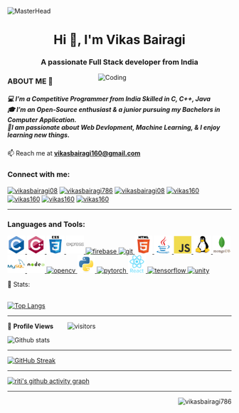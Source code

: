 ![MasterHead](https://mir-s3-cdn-cf.behance.net/project_modules/fs/54b6c068097599.5b50bca476b9b.gif)
<h1 align="center">Hi 👋, I'm Vikas Bairagi</h1>
<h3 align="center">A passionate Full Stack developer from India</h3>
<img align="right" alt="Coding" width="300" src="https://c.tenor.com/2uyENRmiUt0AAAAC/coding.gif">


<h3 align="left"> ABOUT ME 🚀
<h5 align="left">
  💻 I'm a Competitive Programmer from India Skilled in C, C++, Java
  <br>🎓 I’m an Open-Source enthusiast & a junior pursuing my Bachelors in Computer Application. 
  <br>👨‍I am passionate about Web Devlopment, Machine Learning, & I enjoy learning new things.</h3>

 📫 Reach me at **vikasbairagi160@gmail.com**

<h3 align="left">Connect with me:</h3>
<p align="left">
<a href="https://twitter.com/vikasbairagi08" target="blank"><img align="center" src="https://raw.githubusercontent.com/rahuldkjain/github-profile-readme-generator/master/src/images/icons/Social/twitter.svg" alt="vikasbairagi08" height="30" width="40" /></a>
<a href="https://linkedin.com/in/vikasbairagi786" target="blank"><img align="center" src="https://raw.githubusercontent.com/rahuldkjain/github-profile-readme-generator/master/src/images/icons/Social/linked-in-alt.svg" alt="vikasbairagi786" height="30" width="40" /></a>
<a href="https://instagram.com/vikasbairagi08" target="blank"><img align="center" src="https://raw.githubusercontent.com/rahuldkjain/github-profile-readme-generator/master/src/images/icons/Social/instagram.svg" alt="vikasbairagi08" height="30" width="40" /></a>
<a href="https://www.codechef.com/users/vikas160" target="blank"><img align="center" src="https://cdn.jsdelivr.net/npm/simple-icons@3.1.0/icons/codechef.svg" alt="vikas160" height="30" width="40" /></a>
<a href="https://codeforces.com/profile/vikas160" target="blank"><img align="center" src="https://raw.githubusercontent.com/rahuldkjain/github-profile-readme-generator/master/src/images/icons/Social/codeforces.svg" alt="vikas160" height="30" width="40" /></a>
<a href="https://www.leetcode.com/vikas160" target="blank"><img align="center" src="https://raw.githubusercontent.com/rahuldkjain/github-profile-readme-generator/master/src/images/icons/Social/leet-code.svg" alt="vikas160" height="30" width="40" /></a>
<a href="https://auth.geeksforgeeks.org/user/vikas160" target="blank"><img align="center" src="https://raw.githubusercontent.com/rahuldkjain/github-profile-readme-generator/master/src/images/icons/Social/geeks-for-geeks.svg" alt="vikas160" height="30" width="40" /></a>
</p>
  
---
  
<h3 align="left">Languages and Tools:</h3>
<p align="left"> <a href="https://www.cprogramming.com/" target="_blank"> <img src="https://raw.githubusercontent.com/devicons/devicon/master/icons/c/c-original.svg" alt="c" width="40" height="40"/> </a> <a href="https://www.w3schools.com/cpp/" target="_blank"> <img src="https://raw.githubusercontent.com/devicons/devicon/master/icons/cplusplus/cplusplus-original.svg" alt="cplusplus" width="40" height="40"/> </a> <a href="https://www.w3schools.com/css/" target="_blank"> <img src="https://raw.githubusercontent.com/devicons/devicon/master/icons/css3/css3-original-wordmark.svg" alt="css3" width="40" height="40"/> </a>  <a href="https://expressjs.com" target="_blank"> <img src="https://raw.githubusercontent.com/devicons/devicon/master/icons/express/express-original-wordmark.svg" alt="express" width="40" height="40"/> </a> <a href="https://firebase.google.com/" target="_blank"> <img src="https://www.vectorlogo.zone/logos/firebase/firebase-icon.svg" alt="firebase" width="40" height="40"/> </a> <a href="https://git-scm.com/" target="_blank"> <img src="https://www.vectorlogo.zone/logos/git-scm/git-scm-icon.svg" alt="git" width="40" height="40"/> </a> <a href="https://www.w3.org/html/" target="_blank"> <img src="https://raw.githubusercontent.com/devicons/devicon/master/icons/html5/html5-original-wordmark.svg" alt="html5" width="40" height="40"/> </a> <a href="https://www.java.com" target="_blank"> <img src="https://raw.githubusercontent.com/devicons/devicon/master/icons/java/java-original.svg" alt="java" width="40" height="40"/> </a> <a href="https://developer.mozilla.org/en-US/docs/Web/JavaScript" target="_blank"> <img src="https://raw.githubusercontent.com/devicons/devicon/master/icons/javascript/javascript-original.svg" alt="javascript" width="40" height="40"/> </a> <a href="https://www.linux.org/" target="_blank"> <img src="https://raw.githubusercontent.com/devicons/devicon/master/icons/linux/linux-original.svg" alt="linux" width="40" height="40"/> </a> <a href="https://www.mongodb.com/" target="_blank"> <img src="https://raw.githubusercontent.com/devicons/devicon/master/icons/mongodb/mongodb-original-wordmark.svg" alt="mongodb" width="40" height="40"/> </a> <a href="https://www.mysql.com/" target="_blank"> <img src="https://raw.githubusercontent.com/devicons/devicon/master/icons/mysql/mysql-original-wordmark.svg" alt="mysql" width="40" height="40"/> </a> <a href="https://nodejs.org" target="_blank"> <img src="https://raw.githubusercontent.com/devicons/devicon/master/icons/nodejs/nodejs-original-wordmark.svg" alt="nodejs" width="40" height="40"/> </a> <a href="https://opencv.org/" target="_blank"> <img src="https://www.vectorlogo.zone/logos/opencv/opencv-icon.svg" alt="opencv" width="40" height="40"/> </a> <a href="https://www.python.org" target="_blank"> <img src="https://raw.githubusercontent.com/devicons/devicon/master/icons/python/python-original.svg" alt="python" width="40" height="40"/> </a> <a href="https://pytorch.org/" target="_blank"> <img src="https://www.vectorlogo.zone/logos/pytorch/pytorch-icon.svg" alt="pytorch" width="40" height="40"/> </a> <a href="https://reactjs.org/" target="_blank"> <img src="https://raw.githubusercontent.com/devicons/devicon/master/icons/react/react-original-wordmark.svg" alt="react" width="40" height="40"/> </a> <a href="https://www.tensorflow.org" target="_blank"> <img src="https://www.vectorlogo.zone/logos/tensorflow/tensorflow-icon.svg" alt="tensorflow" width="40" height="40"/> </a> <a href="https://unity.com/" target="_blank"> <img src="https://www.vectorlogo.zone/logos/unity3d/unity3d-icon.svg" alt="unity" width="40" height="40"/> </a> </p>

<!-- STATISTICS ABOUT PROFILE -->

 📶 Stats:<br><br>
<!--  TOP LANGUAGES STATISTICS -->
 [![Top Langs](https://github-readme-stats.vercel.app/api/top-langs/?username=vikasbairagi786&theme=dark&layout=compact&align=right&width=40%)](https://github.com/anuraghazra/github-readme-stats)
 
 ---
<!--  PROFILES VIEWS -->
🌱 **Profile Views**&nbsp;&nbsp;&nbsp;&nbsp;&nbsp;&nbsp;&nbsp;
![visitors](https://profile-counter.glitch.me/vikasbairagi786/count.svg?align=center)
<br>

  
  <!-- GITHUB STATISTICS -->
 ![Github stats](https://github-readme-stats.vercel.app/api?username=vikasbairagi786)  
 
 
 <hr>
 
<!--  CONTRIBUTION AND STREAK BLOCK -->
 [![GitHub Streak](https://github-readme-streak-stats.herokuapp.com/?user=vikasbairagi786&currStreakNum=2FD3EB&fire=pink&sideLabels=F00&theme=nightowl)](https://git.io/streak-stats)       
         

---
 
<!-- ACTIVITY GRAPH TRACKER -->
[![riti's github activity graph](https://activity-graph.herokuapp.com/graph?username=vikasbairagi786&theme=react-dark)](https://github.com/vikasbairagi786/github-readme-activity-graph)

  

---
  
 

<p align="right"> <img src="https://komarev.com/ghpvc/?username=vikasbairagi786&label=Profile%20views&color=0e75b6&style=flat" alt="vikasbairagi786" /> </p>

